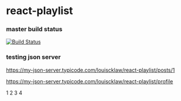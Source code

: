 # react-playlist

### master build status
[![Build Status](https://travis-ci.com/louiscklaw/react-playlist.svg?branch=master)](https://travis-ci.com/louiscklaw/react-playlist)

### testing json server
https://my-json-server.typicode.com/louiscklaw/react-playlist/posts/1

https://my-json-server.typicode.com/louiscklaw/react-playlist/profile

1
2
3
4